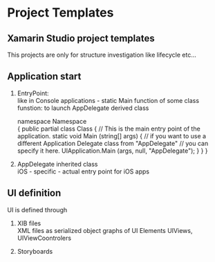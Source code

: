 # Project Templates

## Xamarin Studio project templates

This projects are only for structure investigation like lifecycle etc...

## Application start
	
1. 	EntryPoint:    
	like in Console applications - static Main function of some class
	funstion: to launch AppDelegate derived class
	
	namespace Namespace		
	{
		public partial class Class
		{
			// This is the main entry point of the application.
			static void Main (string[] args)
			{
				// if you want to use a different Application Delegate class from "AppDelegate"
				// you can specify it here.
				UIApplication.Main (args, null, "AppDelegate");
			}
		}
	}
1.	AppDelegate inherited class     
	iOS - specific - actual entry point for iOS apps
	
	
	
## UI definition

UI is defined through

1. 	XIB files   
	XML files as serialized object graphs of UI Elements UIViews, UIViewCoontrolers
1.  Storyboards    

	<?xml version="1.0" encoding="UTF-8" standalone="no"?>
	<document type="com.apple.InterfaceBuilder3.CocoaTouch.Storyboard.XIB" version="3.0" toolsVersion="4451" systemVersion="13A461" targetRuntime="iOS.CocoaTouch" propertyAccessControl="none" useAutolayout="YES" initialViewController="vXZ-lx-hvc">
		<dependencies>
			<plugIn identifier="com.apple.InterfaceBuilder.IBCocoaTouchPlugin" version="3676" />
		</dependencies>
		<scenes>
			<!--class Prefix:identifier View Controller-->
			<scene sceneID="ufC-wZ-h7g">
				<objects>
					<viewController id="vXZ-lx-hvc" customClass="UniversalSingleViewViewController" sceneMemberID="viewController">
						<view key="view" contentMode="scaleToFill" id="kh9-bI-dsS">
							<rect key="frame" x="0.0" y="0.0" width="320" height="568" />
							<autoresizingMask key="autoresizingMask" flexibleMaxX="YES" flexibleMaxY="YES" />
							<color key="backgroundColor" white="1" alpha="1" colorSpace="custom" customColorSpace="calibratedWhite" />
						</view>
					</viewController>
					<placeholder placeholderIdentifier="IBFirstResponder" id="x5A-6p-PRh" sceneMemberID="firstResponder" />
				</objects>
			</scene>
		</scenes>
		<simulatedMetricsContainer key="defaultSimulatedMetrics">
			<simulatedStatusBarMetrics key="statusBar" />
			<simulatedOrientationMetrics key="orientation" />
			<simulatedScreenMetrics key="destination" type="retina4" />
		</simulatedMetricsContainer>
	</document>
